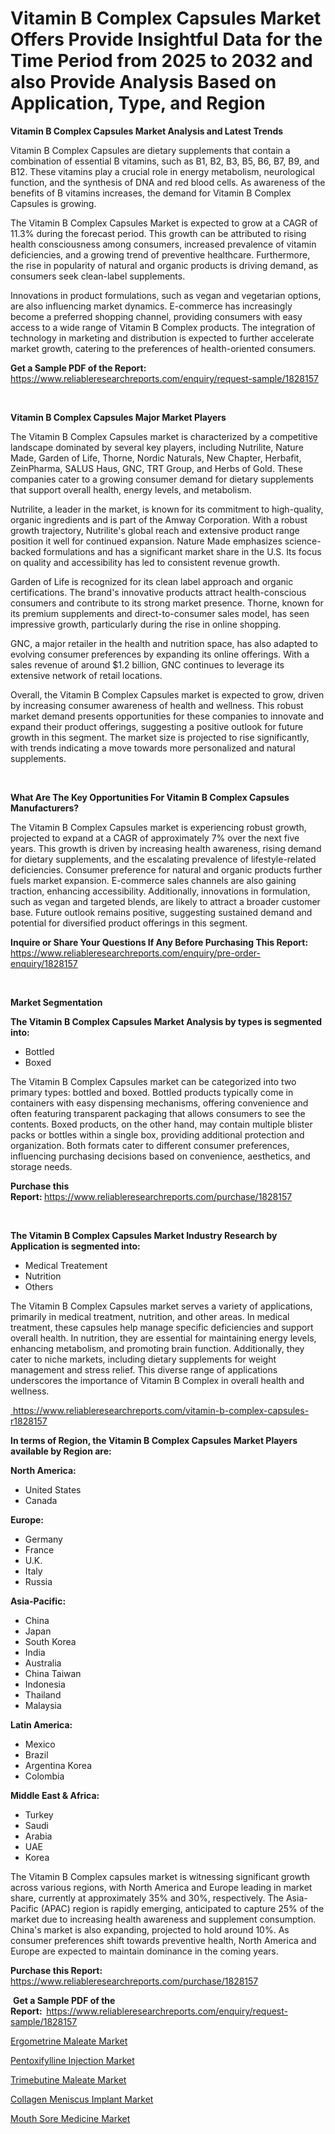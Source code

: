 <p><h1>Vitamin B Complex Capsules Market Offers Provide Insightful Data for the Time Period from 2025 to 2032 and also Provide Analysis Based on Application, Type, and Region</h1></p><p><strong>Vitamin B Complex Capsules Market Analysis and Latest Trends</strong></p>
<p><p>Vitamin B Complex Capsules are dietary supplements that contain a combination of essential B vitamins, such as B1, B2, B3, B5, B6, B7, B9, and B12. These vitamins play a crucial role in energy metabolism, neurological function, and the synthesis of DNA and red blood cells. As awareness of the benefits of B vitamins increases, the demand for Vitamin B Complex Capsules is growing.</p><p>The Vitamin B Complex Capsules Market is expected to grow at a CAGR of 11.3% during the forecast period. This growth can be attributed to rising health consciousness among consumers, increased prevalence of vitamin deficiencies, and a growing trend of preventive healthcare. Furthermore, the rise in popularity of natural and organic products is driving demand, as consumers seek clean-label supplements. </p><p>Innovations in product formulations, such as vegan and vegetarian options, are also influencing market dynamics. E-commerce has increasingly become a preferred shopping channel, providing consumers with easy access to a wide range of Vitamin B Complex products. The integration of technology in marketing and distribution is expected to further accelerate market growth, catering to the preferences of health-oriented consumers.</p></p>
<p><strong>Get a Sample PDF of the Report:&nbsp;</strong> <a href="https://www.reliableresearchreports.com/enquiry/request-sample/1828157?utm_campaign=114&utm_medium=2&utm_source=Github&utm_content=ia&utm_term=08032025&utm_id=vitamin-b-complex-capsules">https://www.reliableresearchreports.com/enquiry/request-sample/1828157</a></p>
<p>&nbsp;</p>
<p><strong>Vitamin B Complex Capsules Major Market Players</strong></p>
<p><p>The Vitamin B Complex Capsules market is characterized by a competitive landscape dominated by several key players, including Nutrilite, Nature Made, Garden of Life, Thorne, Nordic Naturals, New Chapter, Herbafit, ZeinPharma, SALUS Haus, GNC, TRT Group, and Herbs of Gold. These companies cater to a growing consumer demand for dietary supplements that support overall health, energy levels, and metabolism.</p><p>Nutrilite, a leader in the market, is known for its commitment to high-quality, organic ingredients and is part of the Amway Corporation. With a robust growth trajectory, Nutrilite's global reach and extensive product range position it well for continued expansion. Nature Made emphasizes science-backed formulations and has a significant market share in the U.S. Its focus on quality and accessibility has led to consistent revenue growth.</p><p>Garden of Life is recognized for its clean label approach and organic certifications. The brand's innovative products attract health-conscious consumers and contribute to its strong market presence. Thorne, known for its premium supplements and direct-to-consumer sales model, has seen impressive growth, particularly during the rise in online shopping.</p><p>GNC, a major retailer in the health and nutrition space, has also adapted to evolving consumer preferences by expanding its online offerings. With a sales revenue of around $1.2 billion, GNC continues to leverage its extensive network of retail locations.</p><p>Overall, the Vitamin B Complex Capsules market is expected to grow, driven by increasing consumer awareness of health and wellness. This robust market demand presents opportunities for these companies to innovate and expand their product offerings, suggesting a positive outlook for future growth in this segment. The market size is projected to rise significantly, with trends indicating a move towards more personalized and natural supplements.</p></p>
<p>&nbsp;</p>
<p><strong>What Are The Key Opportunities For Vitamin B Complex Capsules Manufacturers?</strong></p>
<p><p>The Vitamin B Complex Capsules market is experiencing robust growth, projected to expand at a CAGR of approximately 7% over the next five years. This growth is driven by increasing health awareness, rising demand for dietary supplements, and the escalating prevalence of lifestyle-related deficiencies. Consumer preference for natural and organic products further fuels market expansion. E-commerce sales channels are also gaining traction, enhancing accessibility. Additionally, innovations in formulation, such as vegan and targeted blends, are likely to attract a broader customer base. Future outlook remains positive, suggesting sustained demand and potential for diversified product offerings in this segment.</p></p>
<p><strong>Inquire or Share Your Questions If Any Before Purchasing This Report:</strong> <a href="https://www.reliableresearchreports.com/enquiry/pre-order-enquiry/1828157?utm_campaign=114&utm_medium=2&utm_source=Github&utm_content=ia&utm_term=08032025&utm_id=vitamin-b-complex-capsules">https://www.reliableresearchreports.com/enquiry/pre-order-enquiry/1828157</a></p>
<p>&nbsp;</p>
<p><strong>Market Segmentation</strong></p>
<p><strong>The Vitamin B Complex Capsules Market Analysis by types is segmented into:</strong></p>
<p><ul><li>Bottled</li><li>Boxed</li></ul></p>
<p><p>The Vitamin B Complex Capsules market can be categorized into two primary types: bottled and boxed. Bottled products typically come in containers with easy dispensing mechanisms, offering convenience and often featuring transparent packaging that allows consumers to see the contents. Boxed products, on the other hand, may contain multiple blister packs or bottles within a single box, providing additional protection and organization. Both formats cater to different consumer preferences, influencing purchasing decisions based on convenience, aesthetics, and storage needs.</p></p>
<p><strong>Purchase this Report:&nbsp;</strong><a href="https://www.reliableresearchreports.com/purchase/1828157?utm_campaign=114&utm_medium=2&utm_source=Github&utm_content=ia&utm_term=08032025&utm_id=vitamin-b-complex-capsules">https://www.reliableresearchreports.com/purchase/1828157</a></p>
<p>&nbsp;</p>
<p><strong>The Vitamin B Complex Capsules Market Industry Research by Application is segmented into:</strong></p>
<p><ul><li>Medical Treatement</li><li>Nutrition</li><li>Others</li></ul></p>
<p><p>The Vitamin B Complex Capsules market serves a variety of applications, primarily in medical treatment, nutrition, and other areas. In medical treatment, these capsules help manage specific deficiencies and support overall health. In nutrition, they are essential for maintaining energy levels, enhancing metabolism, and promoting brain function. Additionally, they cater to niche markets, including dietary supplements for weight management and stress relief. This diverse range of applications underscores the importance of Vitamin B Complex in overall health and wellness.</p></p>
<p><a href="https://www.reliableresearchreports.com/vitamin-b-complex-capsules-r1828157?utm_campaign=114&utm_medium=2&utm_source=Github&utm_content=ia&utm_term=08032025&utm_id=vitamin-b-complex-capsules">&nbsp;https://www.reliableresearchreports.com/vitamin-b-complex-capsules-r1828157</a></p>
<p><strong>In terms of Region, the Vitamin B Complex Capsules Market Players available by Region are:</strong></p>
<p>
    <p> <strong> North America: </strong>
        <ul>
            <li>United States</li>
            <li>Canada</li>
        </ul>
        </p> 
    <p> <strong> Europe: </strong>
        <ul>
            <li>Germany</li>
            <li>France</li>
            <li>U.K.</li>
            <li>Italy</li>
            <li>Russia</li>
        </ul>
        </p> 
    <p> <strong> Asia-Pacific: </strong>
        <ul>
            <li>China</li>
            <li>Japan</li>
            <li>South Korea</li>
            <li>India</li>
            <li>Australia</li>
            <li>China Taiwan</li>
            <li>Indonesia</li>
            <li>Thailand</li>
            <li>Malaysia</li>
        </ul>
        </p> 
    <p> <strong> Latin America: </strong>
        <ul>
            <li>Mexico</li>
            <li>Brazil</li>
            <li>Argentina Korea</li>
            <li>Colombia</li>
        </ul>
        </p> 
    <p> <strong> Middle East & Africa: </strong>
        <ul>
            <li>Turkey</li>
            <li>Saudi</li>
            <li>Arabia</li>
            <li>UAE</li>
            <li>Korea</li>
        </ul>
    </p>
    </p>
<p><p>The Vitamin B Complex capsules market is witnessing significant growth across various regions, with North America and Europe leading in market share, currently at approximately 35% and 30%, respectively. The Asia-Pacific (APAC) region is rapidly emerging, anticipated to capture 25% of the market due to increasing health awareness and supplement consumption. China's market is also expanding, projected to hold around 10%. As consumer preferences shift towards preventive health, North America and Europe are expected to maintain dominance in the coming years.</p></p>
<p><strong>Purchase this Report: </strong><a href="https://www.reliableresearchreports.com/purchase/1828157?utm_campaign=114&utm_medium=2&utm_source=Github&utm_content=ia&utm_term=08032025&utm_id=vitamin-b-complex-capsules">https://www.reliableresearchreports.com/purchase/1828157</a></p>
<p>&nbsp;<strong>Get a Sample PDF of the Report:&nbsp;&nbsp;</strong><a href="https://www.reliableresearchreports.com/enquiry/request-sample/1828157?utm_campaign=114&utm_medium=2&utm_source=Github&utm_content=ia&utm_term=08032025&utm_id=vitamin-b-complex-capsules">https://www.reliableresearchreports.com/enquiry/request-sample/1828157</a></p>
<p><strong></strong></p>
<p><p><a href="https://github.com/hamremunazm4/Market-Research-Report-List-1/blob/main/ergometrine-maleate-market.md?utm_campaign=114&utm_medium=2&utm_source=Github&utm_content=ia&utm_term=08032025&utm_id=vitamin-b-complex-capsules">Ergometrine Maleate Market</a></p><p><a href="https://github.com/plawragarile/Market-Research-Report-List-1/blob/main/pentoxifylline-injection-market.md?utm_campaign=114&utm_medium=2&utm_source=Github&utm_content=ia&utm_term=08032025&utm_id=vitamin-b-complex-capsules">Pentoxifylline Injection Market</a></p><p><a href="https://github.com/boccalyver5k/Market-Research-Report-List-1/blob/main/trimebutine-maleate-market.md?utm_campaign=114&utm_medium=2&utm_source=Github&utm_content=ia&utm_term=08032025&utm_id=vitamin-b-complex-capsules">Trimebutine Maleate Market</a></p><p><a href="https://github.com/saeiddaemo/Market-Research-Report-List-1/blob/main/collagen-meniscus-implant-market.md?utm_campaign=114&utm_medium=2&utm_source=Github&utm_content=ia&utm_term=08032025&utm_id=vitamin-b-complex-capsules">Collagen Meniscus Implant Market</a></p><p><a href="https://github.com/shopovdjondo/Market-Research-Report-List-1/blob/main/mouth-sore-medicine-market.md?utm_campaign=114&utm_medium=2&utm_source=Github&utm_content=ia&utm_term=08032025&utm_id=vitamin-b-complex-capsules">Mouth Sore Medicine Market</a></p></p>